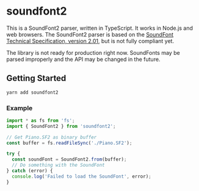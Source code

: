 # soundfont2

This is a SoundFont2 parser, written in TypeScript. It works in Node.js and web browsers. The SoundFont2 parser is based on the [SoundFont Technical Specification, version 2.01](http://www.synthfont.com/SFSPEC21.PDF), but is not fully compliant yet.

The library is not ready for production right now. SoundFonts may be parsed improperly and the API may be changed in the future. 

## Getting Started

```bash
yarn add soundfont2
```

### Example

```typescript
import * as fs from 'fs'; 
import { SoundFont2 } from 'soundfont2';

// Get Piano.SF2 as binary buffer
const buffer = fs.readFileSync('./Piano.SF2');

try {
  const soundFont = SoundFont2.from(buffer);
  // Do something with the SoundFont
} catch (error) {
  console.log('Failed to load the SoundFont', error);
}
```
